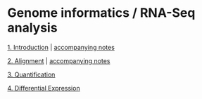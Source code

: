 # Genome informatics / RNA-Seq analysis

[1. Introduction](https://markozecevic.github.io/etfgenomics/01Introduction.slides.html#/) | [accompanying notes](https://github.com/markozecevic/etfgenomics/blob/master/notes/introduction)

[2. Alignment](https://markozecevic.github.io/etfgenomics/02Alignment.slides.html#/) | [accompanying notes](https://github.com/markozecevic/etfgenomics/blob/master/notes/alignment)

[3. Quantification](https://markozecevic.github.io/etfgenomics/03Quantification.slides.html#)

[4. Differential Expression](https://markozecevic.github.io/etfgenomics/04DifferentialExpression.slides.html#/)